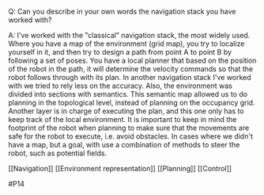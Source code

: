 Q: Can you describe in your own words the navigation stack you have worked with?

A: I've worked with the "classical" navigation stack, the most widely used. Where you have a map of the environment (grid map), you try to localize yourself in it, and then try to design a path from point A to point B by following a set of poses. You have a local planner that based on the position of the robot in the path, it will determine the velocity commands so that the robot follows through with its plan. In another navigation stack I've worked with we tried to rely less on the accuracy. Also, the environment was divided into sections with semantics. This semantic map allowed us to do planning in the topological level, instead of planning on the occupancy grid. Another layer is in charge of executing the plan, and this one only has to keep track of the local environment. It is important to keep in mind the footprint of the robot when planning to make sure that the movements are safe for the robot to execute, i.e. avoid obstacles. In cases where we didn't have a map, but a goal, with use a combination of methods to steer the robot, such as potential fields.

[[Navigation]]
[[Environment representation]]
[[Planning]]
[[Control]]

#P14 